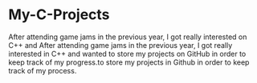 # My-C-Projects
After attending game jams in the previous year, I got really interested on C++ and After attending game jams in the previous year, I got really interested in C++ and wanted to store my projects on GitHub in order to keep track of my progress.to store my projects in Github in order to keep track of my process.
